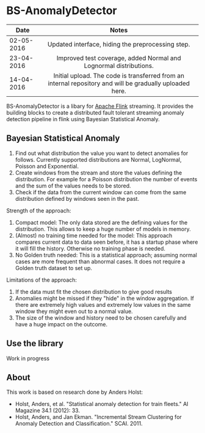 # BS-AnomalyDetector

| Date          | Notes         |
| ------------- |:-------------:|
| 02-05-2016    | Updated interface, hiding the preprocessing step.|
| 23-04-2016    | Improved test coverage, added Normal and Lognormal distributions.|
| 14-04-2016    | Initial upload. The code is transferred from an internal repository and will be gradually uploaded here.|

BS-AnomalyDetector is a libary for [Apache Flink](https://flink.apache.org/) streaming. It provides the building blocks to create a distributed fault tolerant streaming anomaly detection pipeline in flink using Bayesian Statistical Anomaly.

## Bayesian Statistical Anomaly

1. Find out what distribution the value you want to detect anomalies for follows. Currently supported distributions are Normal, LogNormal, Poisson and Exponential. 
2. Create windows from the stream and store the values defining the distribution. For example for a Poisson distribution the number of events and the sum of the values needs to be stored. 
3. Check if the data from the current window can come from the same distribution defined by windows seen in the past.

Strength of the approach:

1. Compact model: The only data stored are the defining values for the distribution. This allows to keep a huge number of models in memory.
2. (Almost) no training time needed for the model: This approach compares current data to data seen before, it has a startup phase where it will fill the history. Otherwise no training phase is needed.
3. No Golden truth needed: This is a statistical approach; assuming normal cases are more frequent than abnormal cases. It does not require a Golden truth dataset to set up.

Limitations of the approach:

1. If the data must fit the chosen distribution to give good results
2. Anomalies might be missed if they "hide" in the window aggregation. If there are extremely high values and extremely low values in the same window they might even out to a normal value.
3. The size of the window and history need to be chosen carefully and have a huge impact on the outcome.

## Use the library


Work in progress

## About

This work is based on research done by Anders Holst: 
- Holst, Anders, et al. "Statistical anomaly detection for train fleets." AI Magazine 34.1 (2012): 33.
- Holst, Anders, and Jan Ekman. "Incremental Stream Clustering for Anomaly Detection and Classification." SCAI. 2011.
